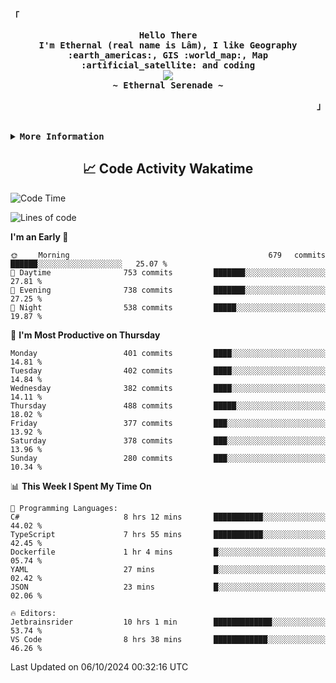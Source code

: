 <!-- Ethernal GitHub Profile -->
<div align="justify">

<!-- Profile -->
<p align="left"><strong><samp>「</samp></strong></p>
  <p align="center">
    <samp>
      <b>
        Hello There
      <br>
        I'm Ethernal (real name is Lâm), I like Geography :earth_americas:, GIS :world_map:, Map :artificial_satellite: and coding
      </b>
      <br>
        <image src="https://readme-typing-svg.herokuapp.com?font=Iosevka&size=16&color=6791c9&center=true&width=410&height=45&lines=Making%20world%20better%20by%20coding.">
      <br>
      <b>
        ~ Ethernal Serenade ~
      </b>
    </samp>
  </p>
<p align="right"><strong><samp>」</samp></strong></p>

<br>

<details>
<summary><samp><b>More Information</b></samp></summary>

<h2></h2><br>

<!-- Contact Me -->
<p align="center">
  <samp>
    [<a href="https://www.facebook.com/bavuongdaradi.3990">facebook</a>]
    [<a href="mailto:nguyenduclam0605@gmail.com">gmail</a>]
  </samp>
</p>

<h2></h2><br>

<!-- Profile Views Badge -->
<p align="center">
  <samp>
  <a href="#--------">
    <img src="https://komarev.com/ghpvc/?username=ethernal-serenade&label=Profile+Views&color=grey" alt="profile views" /> 
  </a>
  </samp>
</p>

<!-- Github Trophy -->
<div align="center">
  <table>
    <tr>
      <td><a href="#--------"><img align="center" alt="GitHub Trophy" src="https://github-trophies.vercel.app/?username=ethernal-serenade&rank=SECRET,SSS,SS,S,AAA,AA,A&row=2&column=3&margin-w=15&margin-h=15&no-frame=true&theme=nord"></a></td>
    </tr>
  </table>
</div>

<!-- Github Stats -->
<div align="center">
  <table>
    <tr>
      <td><a href="#--------"><img height="137px" align="center" alt="GitHub Stats" src="https://github-readme-stats.vercel.app/api?username=ethernal-serenade&count_private=true&show_icons=true&include_all_commits=true&line_height=21&hide_border=true&theme=nord"/></a></td>
      <td><a href="#--------"><img height="137px" align="center" alt="Top Language" src="https://github-readme-stats.vercel.app/api/top-langs/?username=ethernal-serenade&layout=compact&line_height=21&hide_border=true&theme=nord"/></a></td>
    </tr>
	<tr>
	  <td colspan="2" align="center"><a href="#--------"><img alt="GitHub Streak" src="https://github-readme-streak-stats.herokuapp.com/?user=Ethernal-Serenade&theme=algolia"></a></td>
	</tr>
  </table>
</div>
</details>

<h2 align='center'> 📈 Code Activity Wakatime </h2>

<!--START_SECTION:waka-->
![Code Time](http://img.shields.io/badge/Code%20Time-490%20hrs%2036%20mins-blue)

![Lines of code](https://img.shields.io/badge/From%20Hello%20World%20I%27ve%20Written-13.8%20million%20lines%20of%20code-blue)

**I'm an Early 🐤** 

```text
🌞 Morning                679 commits         ██████░░░░░░░░░░░░░░░░░░░   25.07 % 
🌆 Daytime                753 commits         ███████░░░░░░░░░░░░░░░░░░   27.81 % 
🌃 Evening                738 commits         ███████░░░░░░░░░░░░░░░░░░   27.25 % 
🌙 Night                  538 commits         █████░░░░░░░░░░░░░░░░░░░░   19.87 % 
```
📅 **I'm Most Productive on Thursday** 

```text
Monday                   401 commits         ████░░░░░░░░░░░░░░░░░░░░░   14.81 % 
Tuesday                  402 commits         ████░░░░░░░░░░░░░░░░░░░░░   14.84 % 
Wednesday                382 commits         ████░░░░░░░░░░░░░░░░░░░░░   14.11 % 
Thursday                 488 commits         █████░░░░░░░░░░░░░░░░░░░░   18.02 % 
Friday                   377 commits         ███░░░░░░░░░░░░░░░░░░░░░░   13.92 % 
Saturday                 378 commits         ███░░░░░░░░░░░░░░░░░░░░░░   13.96 % 
Sunday                   280 commits         ███░░░░░░░░░░░░░░░░░░░░░░   10.34 % 
```


📊 **This Week I Spent My Time On** 

```text
💬 Programming Languages: 
C#                       8 hrs 12 mins       ███████████░░░░░░░░░░░░░░   44.02 % 
TypeScript               7 hrs 55 mins       ███████████░░░░░░░░░░░░░░   42.45 % 
Dockerfile               1 hr 4 mins         █░░░░░░░░░░░░░░░░░░░░░░░░   05.74 % 
YAML                     27 mins             █░░░░░░░░░░░░░░░░░░░░░░░░   02.42 % 
JSON                     23 mins             █░░░░░░░░░░░░░░░░░░░░░░░░   02.06 % 

🔥 Editors: 
Jetbrainsrider           10 hrs 1 min        █████████████░░░░░░░░░░░░   53.74 % 
VS Code                  8 hrs 38 mins       ████████████░░░░░░░░░░░░░   46.26 % 
```


 Last Updated on 06/10/2024 00:32:16 UTC
<!--END_SECTION:waka-->
